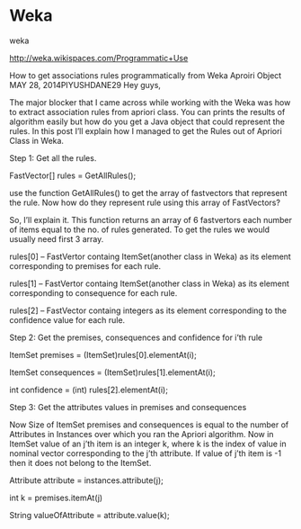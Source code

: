 # Weka
weka 


http://weka.wikispaces.com/Programmatic+Use


How to get associations rules programmatically from Weka Aproiri Object
MAY 28, 2014PIYUSHDANE29
Hey guys,

The major  blocker  that I came across while working with the Weka was how to extract association rules from apriori class. You can prints the results of algorithm easily but how do you get a Java object that could represent the rules. In this post I’ll explain how I managed to get the Rules out of Apriori Class in Weka.

Step 1: Get all the rules.

FastVector[] rules =  GetAllRules();

use the function GetAllRules() to get the array of fastvectors that represent the rule. Now how do they represent rule using this array of FastVectors?

So, I’ll explain it. This function returns an array of 6 fastvertors each number of items equal to the no. of rules generated. To get the rules we would usually need first 3 array.

rules[0] –  FastVertor containg ItemSet(another class in Weka) as its element corresponding to premises for each rule.

rules[1] – FastVertor containg ItemSet(another class in Weka) as its element corresponding to consequence for each rule.

rules[2] – FastVector containg integers as its element corresponding to the confidence value for each rule.

Step 2: Get the premises, consequences and confidence for i’th rule

ItemSet premises = (ItemSet)rules[0].elementAt(i);

ItemSet consequences = (ItemSet)rules[1].elementAt(i);

int confidence = (int) rules[2].elementAt(i);

Step 3: Get the attributes values in premises and consequences

Now Size of ItemSet premises and consequences is equal to the number of Attributes in Instances over which you ran the Apriori algorithm. Now in ItemSet value of an j’th item is an integer k, where k is the index of value in nominal vector corresponding to the j’th attribute. If value of j’th item is -1 then it does not belong to the ItemSet.

Attribute attribute = instances.attribute(j);

int k = premises.itemAt(j)

String valueOfAttribute = attribute.value(k);
